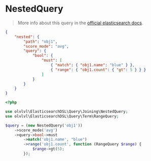 # NestedQuery

> More info about this query in the [official elasticsearch docs][1].

```json
{
    "nested": {
        "path": "obj1",
        "score_mode": "avg",
        "query": {
            "bool": {
                "must": [
                    { "match": { "obj1.name": "blue" } },
                    { "range": { "obj1.count": { "gt": 5 } } }
                ]
            }
        }
    }
}
```
```php
<?php

use olvlvl\ElasticsearchDSL\Query\Joining\NestedQuery;
use olvlvl\ElasticsearchDSL\Query\Term\RangeQuery;

$query = (new NestedQuery('obj1'))
    ->score_mode('avg')
    ->query->bool->must
        ->match('obj1.name', "blue")
        ->range('obj1.count', function (RangeQuery $range) {
        	$range->gt(5);
        });
```





[1]: https://www.elastic.co/guide/en/elasticsearch/reference/5.6/query-dsl-nested-query.html
